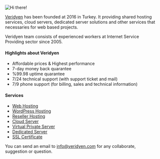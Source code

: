 
![Hi there!](https://www.veridyen.com/templates/veridyenv2/assets/images/veridyen-logo-alt.svg "Veridyen")

[Veridyen](https://www.veridyen.com "Veridyen Bilişim Teknolojileri Sanayi ve Ticaret Limited Şirketi") has been founded at 2016 in Turkey. It providing shared hosting services, cloud servers, dedicated server solutions and other services that necessaries for web based projects. 

Veridyen team consists of experienced workers at Internet Service Providing sector since 2005. 

#### Highlights about Veridyen

- Affordable prices & Highest performance
- 7-day money back quarantee
- %99.98 uptime quarantee
- 7/24 technical support (with support ticket and mail)
- 7/9 phone support (for billing, sales and technical information)

#### Services

- [Web Hosting](https://www.veridyen.com/web-hosting.html "Web hosting") 
- [WordPress Hosting](https://www.veridyen.com/wordpress-hosting.html "Wordpress hosting") 
- [Reseller Hosting](https://www.veridyen.com/cpanel-bayi-hosting.html "Reseller hosting") 
- [Cloud Server](https://www.veridyen.com/vds.html "Cloud Server") 
- [Virtual Private Server](https://www.veridyen.com/vps.html "Virtual Private Server") 
- [Dedicated Server](https://www.veridyen.com/kiralik-sunucu.html "Dedicated Server") 
- [SSL Certificate](https://www.veridyen.com/ssl-sertifikalari.html "SSL Certificate") 

You can send an email to info@veridyen.com for any collaborate, suggestion or question.
